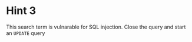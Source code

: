 # Hint 3
This search term is vulnarable for SQL injection. Close the query and start an `UPDATE` query